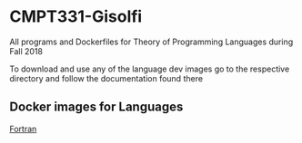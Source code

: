 # CMPT331-Gisolfi
All programs and Dockerfiles for Theory of Programming Languages during Fall 2018

To download and use any of the language dev images go to the respective directory and follow the documentation found there

## Docker images for Languages

[Fortran](https://github.com/dgisolfi/CMPT331-Gisolfi/fortran)
